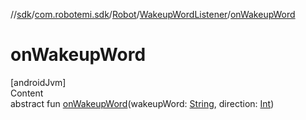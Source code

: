 //[sdk](../../../../index.md)/[com.robotemi.sdk](../../index.md)/[Robot](../index.md)/[WakeupWordListener](index.md)/[onWakeupWord](on-wakeup-word.md)



# onWakeupWord  
[androidJvm]  
Content  
abstract fun [onWakeupWord](on-wakeup-word.md)(wakeupWord: [String](https://kotlinlang.org/api/latest/jvm/stdlib/kotlin/-string/index.html), direction: [Int](https://kotlinlang.org/api/latest/jvm/stdlib/kotlin/-int/index.html))  



